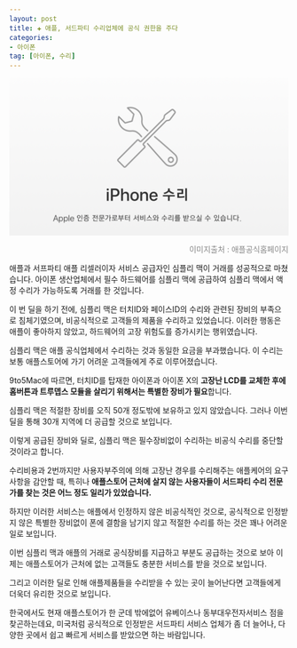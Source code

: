 ```yaml
---  
layout: post  
title: ✚ 애플, 서드파티 수리업체에 공식 권한을 주다
categories:
- 아이폰
tag: [아이폰, 수리]
---  
```

<div class="markdown-image">
<img src="/assets/article_images/2018-08-29-service/1.png" alt="" align="middle"/><p style="text-align:right;  color:#878787"> 이미지출처 : 애플공식홈페이지 </p> </div>
<p class="drop-korean">
애플과 서프파티 애플 리셀러이자 서비스 공급자인 심플리 맥이 거래를 성공적으로 마쳤습니다. 아이폰 생산업체에서 필수 하드웨어를 심플리 맥에 공급하여 심플리 맥에서 액정 수리가 가능하도록 거래를 한 것입니다.
</p>

이 번 딜을 하기 전에, 심플리 맥은 터치ID와 페이스ID의 수리와 관련된 장비의 부족으로 침체기였으며, 비공식적으로 고객들의 제품을 수리하고 있었습니다. 이러한 행동은 애플이 좋아하지 않았고, 하드웨어의 고장 위험도를 증가시키는 행위였습니다.

심플리 맥은 애플 공식업체에서 수리하는 것과 동일한 요금을 부과했습니다. 이 수리는 보통 애플스토어에 가기 어려운 고객들에게 주로 이루어졌습니다.

9to5Mac에 따르면, 터치ID를 탑재한 아이폰과 아이폰 X의 **고장난 LCD를 교체한 후에 홈버튼과 트루뎁스 모듈을 살리기 위해서는 특별한 장비가 필요**합니다.

심플리 맥은 적절한 장비를 오직 50개 정도밖에 보유하고 있지 않았습니다. 그러나 이번 딜을 통해 30개 지역에 더 공급할 것으로 보입니다. 

이렇게 공급된 장비와 딜로, 심플리 맥은 필수장비없이 수리하는 비공식 수리를 중단할 것이라고 합니다. 

수리비용과 2번까지만 사용자부주의에 의해 고장난 경우를 수리해주는 애플케어의 요구사항을 감안할 때, 특히나 **애플스토어 근처에 살지 않는 사용자들이 서드파티 수리 전문가를 찾는 것은 어느 정도 일리가 있었습니다.**

하지만 이러한 서비스는 애플에서 인정하지 않은 비공식적인 것으로, 공식적으로 인정받지 않은 특별한 장비없이 폰에 결함을 남기지 않고 적절한 수리를 하는 것은 꽤나 어려운 일로 보입니다.

이번 심플리 맥과 애플의 거래로 공식장비를 지급하고 부분도 공급하는 것으로 보아 이제는 애플스토어가 근처에 없는 고객들도 충분한 서비스를 받을 것으로 보입니다.

그리고 이러한 딜로 인해 애플제품들을 수리받을 수 있는 곳이 늘어난다면 고객들에게 더욱더 유리한 것으로 보입니다.

한국에서도 현재 애플스토어가 한 군데 밖에없어 유베이스나 동부대우전자서비스 점을 찾곤하는데요, 미국처럼 공식적으로 인정받은 서드파티 서비스 업체가 좀 더 늘어나, 다양한 곳에서 쉽고 빠르게 서비스를 받았으면 하는 바람입니다. 


